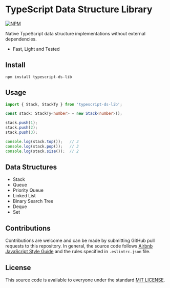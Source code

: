 # TypeScript Data Structure Library
[![NPM](https://img.shields.io/npm/v/marcal.svg?label=npm%20package&color=limegreen)](https://www.npmjs.com/package/typescript-ds-lib)

Native TypeScript data structure implementations without external dependencies.

- Fast, Light and Tested

## Install
```
npm install typescript-ds-lib
```

## Usage
```typescript
import { Stack, StackTy } from 'typescript-ds-lib';

const stack: StackTy<number> = new Stack<number>();

stack.push(1);
stack.push(2);
stack.push(3);

console.log(stack.top());   // 3
console.log(stack.pop());   // 3
console.log(stack.size());  // 2
```

## Data Structures
- Stack
- Queue
- Priority Queue
- Linked List
- Binary Search Tree
- Deque
- Set


## Contributions
Contributions are welcome and can be made by submitting GitHub pull requests
to this repository. In general, the source code follows
[Airbnb JavaScript Style Guide](https://github.com/airbnb/javascript) and the
rules specified in `.eslintrc.json` file.


## License
This source code is available to everyone under the standard
[MIT LICENSE](https://github.com/baloian/marcal/blob/master/LICENSE).
